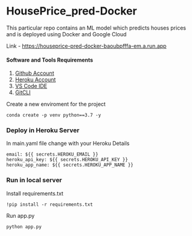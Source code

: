 # HousePrice_pred-Docker
This particular repo contains an ML model which predicts houses prices and is deployed using Docker and Google Cloud

Link - https://houseprice-pred-docker-baoubpfffa-em.a.run.app

#### Software and Tools Requirements

1. [Github Account](https://github.com)
2. [Heroku Account](https://heroku.com)
3. [VS Code IDE](https://code.visualstudio.com/)
4. [GitCLI](https://git-scm.com/book/en/v2/Getting-Started-The-Command-Line)


Create a new enviroment for the project

```
conda create -p venv python==3.7 -y
```

### Deploy in Heroku Server

In main.yaml file change with your Heroku Details

```
email: ${{ secrets.HEROKU_EMAIL }}
heroku_api_key: ${{ secrets.HEROKU_API_KEY }}
heroku_app_name: ${{ secrets.HEROKU_APP_NAME }}
```

### Run in local server

Install requirements.txt 

```
!pip install -r requirements.txt
```
Run app.py

```
python app.py
```
